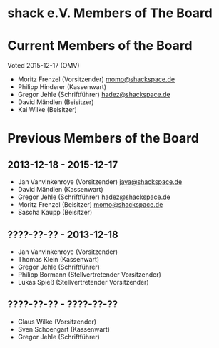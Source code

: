 # shack e.V. Members of The Board

# Current Members of the Board
Voted 2015-12-17 (OMV)

* Moritz Frenzel (Vorsitzender) momo@shackspace.de
* Philipp Hinderer (Kassenwart)
* Gregor Jehle (Schriftführer) hadez@shackspace.de
* David Mändlen (Beisitzer)
* Kai Wilke (Beisitzer)

# Previous Members of the Board
## 2013-12-18 - 2015-12-17
* Jan Vanvinkenroye (Vorsitzender) java@shackspace.de
* David Mändlen (Kassenwart)
* Gregor Jehle (Schriftführer) hadez@shackspace.de
* Moritz Frenzel (Beisitzer) momo@shackspace.de 
* Sascha Kaupp (Beisitzer)

## ????-??-?? - 2013-12-18
* Jan Vanvinkenroye (Vorsitzender)
* Thomas Klein (Kassenwart)
* Gregor Jehle (Schriftführer)
* Philipp Bormann (Stellvertretender Vorsitzender)
* Lukas Spieß (Stellvertretender Vorsitzender)

## ????-??-?? - ????-??-??
* Claus Wilke (Vorsitzender)
* Sven Schoengart (Kassenwart)
* Gregor Jehle (Schriftführer)
